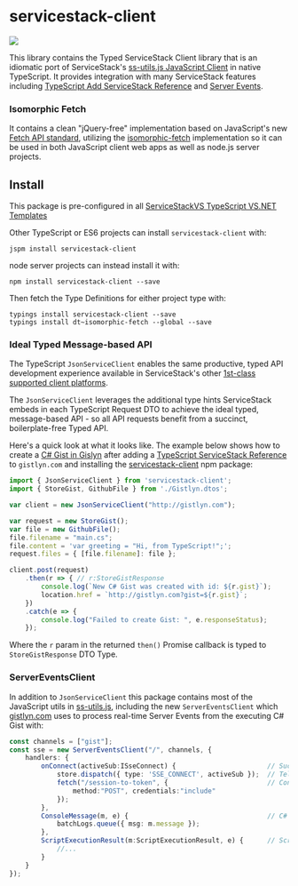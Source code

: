 # servicestack-client

[![](https://raw.githubusercontent.com/ServiceStack/Assets/master/img/release-notes/servicestack-heart-typescript.png)](https://github.com/ServiceStack/ServiceStack/wiki/TypeScript-Add-ServiceStack-Reference)

This library contains the Typed ServiceStack Client library that is an idiomatic port of ServiceStack's
[ss-utils.js JavaScript Client](https://github.com/ServiceStack/ServiceStack/wiki/ss-utils.js-JavaScript-Client-Library) 
in native TypeScript. It provides integration with many ServiceStack features 
including [TypeScript Add ServiceStack Reference](https://github.com/ServiceStack/ServiceStack/wiki/TypeScript-Add-ServiceStack-Reference)
and [Server Events](https://github.com/ServiceStack/ServiceStack/wiki/Server-Events).

### Isomorphic Fetch

It contains a clean "jQuery-free" implementation based on JavaScript's new 
[Fetch API standard](https://developer.mozilla.org/en-US/docs/Web/API/Fetch_API), 
utilizing the [isomorphic-fetch](https://www.npmjs.com/package/isomorphic-fetch) implementation
so it can be used in both JavaScript client web apps as well as node.js server projects.

## Install

This package is pre-configured in all [ServiceStackVS TypeScript VS.NET Templates](https://github.com/ServiceStack/ServiceStackVS)

Other TypeScript or ES6 projects can install `servicestack-client` with:

    jspm install servicestack-client

node server projects can instead install it with:

    npm install servicestack-client --save

Then fetch the Type Definitions for either project type with:

    typings install servicestack-client --save
    typings install dt~isomorphic-fetch --global --save

### Ideal Typed Message-based API

The TypeScript `JsonServiceClient` enables the same productive, typed API development experience available 
in ServiceStack's other [1st-class supported client platforms](https://github.com/ServiceStack/ServiceStack/wiki/TypeScript-Add-ServiceStack-Reference). 

The `JsonServiceClient` leverages the additional type hints ServiceStack embeds in each TypeScript Request DTO 
to achieve the ideal typed, message-based API - so all API requests benefit from a succinct, boilerplate-free 
Typed API. 

Here's a quick look at what it looks like. The example below shows how to create a 
[C# Gist in Gislyn](https://github.com/ServiceStack/Gistlyn) 
after adding a [TypeScript ServiceStack Reference](TypeScript-Add-ServiceStack-Reference)
to `gistlyn.com` and installing the [servicestack-client](https://www.npmjs.com/package/servicestack-client) 
npm package: 

```ts
import { JsonServiceClient } from 'servicestack-client';
import { StoreGist, GithubFile } from './Gistlyn.dtos';

var client = new JsonServiceClient("http://gistlyn.com");

var request = new StoreGist();
var file = new GithubFile();
file.filename = "main.cs";
file.content = 'var greeting = "Hi, from TypeScript!";';
request.files = { [file.filename]: file };

client.post(request)
    .then(r => { // r:StoreGistResponse
        console.log(`New C# Gist was created with id: ${r.gist}`);
        location.href = `http://gistlyn.com?gist=${r.gist}`;
    })
    .catch(e => {
        console.log("Failed to create Gist: ", e.responseStatus);
    });
```

Where the `r` param in the returned `then()` Promise callback is typed to `StoreGistResponse` DTO Type.

### ServerEventsClient

In addition to `JsonServiceClient` this package contains most of the JavaScript utils in 
[ss-utils.js](https://github.com/ServiceStack/ServiceStack/wiki/ss-utils.js-JavaScript-Client-Library),
including the new `ServerEventsClient` which [gistlyn.com](http://gistlyn.com) uses to process real-time 
Server Events from the executing C# Gist with:

```ts
const channels = ["gist"];
const sse = new ServerEventsClient("/", channels, {
    handlers: {
        onConnect(activeSub:ISseConnect) {                       // Successful SSE connection
            store.dispatch({ type: 'SSE_CONNECT', activeSub });  // Tell Redux Store we're connected 
            fetch("/session-to-token", {                         // Convert Session to JWT
                method:"POST", credentials:"include" 
            }); 
        },
        ConsoleMessage(m, e) {                                   // C# Gist Console Logs
            batchLogs.queue({ msg: m.message });
        },
        ScriptExecutionResult(m:ScriptExecutionResult, e) {      // Script Status Updates
            //...
        }
    }
});
```
